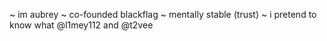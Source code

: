 ~ im aubrey
~ co-founded blackflag
~ mentally stable (trust)
~ i pretend to know what @l1mey112 and @t2vee
